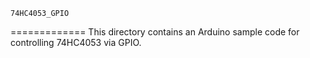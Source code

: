     74HC4053_GPIO
=============
This directory contains an Arduino sample code for controlling 74HC4053 via GPIO.
